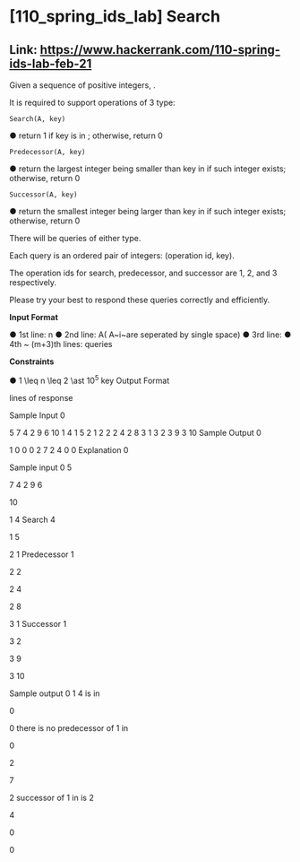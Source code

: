 # [110_spring_ids_lab] Search

## Link: https://www.hackerrank.com/110-spring-ids-lab-feb-21

Given a sequence of  positive integers, .

It is required to support operations of 3 type:
```
Search(A, key)
```
● return 1 if key is in ; otherwise, return 0
```
Predecessor(A, key)
```
● return the largest integer being smaller than key in  if such integer exists; otherwise, return 0
```
Successor(A, key)
```
● return the smallest integer being larger than key in  if such integer exists; otherwise, return 0

There will be  queries of either type.

Each query is an ordered pair of integers: (operation id, key).

The operation ids for search, predecessor, and successor are 1, 2, and 3 respectively.

Please try your best to respond these queries correctly and efficiently.

**Input Format**

● 1st line: n
● 2nd line: A( A~i~are seperated by single space)
● 3rd line: 
● 4th ~ (m+3)th lines: queries

**Constraints**

● 1 \leq n \leq 2 \ast $10^5$
 key 
Output Format

 lines of response

Sample Input 0

5
7 4 2 9 6
10
1 4
1 5
2 1
2 2
2 4
2 8
3 1
3 2
3 9
3 10
Sample Output 0

1
0
0
0
2
7
2
4
0
0
Explanation 0

Sample input 0
5 

7 4 2 9 6 

10 

1 4  Search 4

1 5

2 1  Predecessor 1

2 2

2 4

2 8

3 1  Successor 1

3 2

3 9

3 10

Sample output 0
1  4 is in 

0

0  there is no predecessor of 1 in 

0

2

7

2  successor of 1 in  is 2

4

0

0
